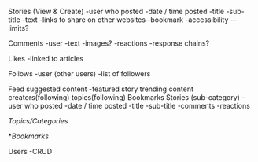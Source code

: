 Stories (View & Create)
  -user who posted
  -date / time posted
  -title
  -sub-title
  -text
  -links to share on other websites
  -bookmark
  -accessibility --limits?

Comments
  -user
  -text
  -images?
  -reactions
  -response chains?

Likes
  -linked to articles

Follows
  -user (other users)
  -list of followers

Feed
  suggested content
    -featured story
  trending content
  creators(following)
  topics(following)
  Bookmarks
  Stories (sub-category)
    -user who posted
    -date / time posted
    -title
    -sub-title
    -comments
    -reactions

*Topics/Categories*

**Bookmarks*


Users
  -CRUD
